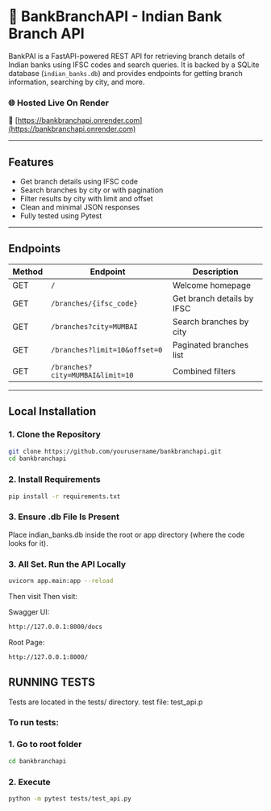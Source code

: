 # 🏦 BankBranchAPI - Indian Bank Branch API

BankPAI is a FastAPI-powered REST API for retrieving branch details of Indian banks using IFSC codes and search queries. It is backed by a SQLite database (`indian_banks.db`) and provides endpoints for getting branch information, searching by city, and more.

### 🌐 Hosted Live On Render
🔗 [https://bankbranchapi.onrender.com](https://bankbranchapi.onrender.com)

---

## Features

- Get branch details using IFSC code
- Search branches by city or with pagination
- Filter results by city with limit and offset
- Clean and minimal JSON responses
- Fully tested using Pytest

---

## Endpoints

| Method | Endpoint                          | Description                         |
|--------|-----------------------------------|-------------------------------------|
| GET    | `/`                               | Welcome homepage                    |
| GET    | `/branches/{ifsc_code}`           | Get branch details by IFSC          |
| GET    | `/branches?city=MUMBAI`           | Search branches by city             |
| GET    | `/branches?limit=10&offset=0`     | Paginated branches list             |
| GET    | `/branches?city=MUMBAI&limit=10`  | Combined filters                    |

---

##  Local Installation

### 1. Clone the Repository

```bash
git clone https://github.com/yourusername/bankbranchapi.git
cd bankbranchapi
```
### 2.  Install Requirements
```bash
pip install -r requirements.txt
```
### 3. Ensure .db File Is Present

Place indian_banks.db inside the root or app directory (where the code looks for it).

### 3. All Set. Run the API Locally
```bash
uvicorn app.main:app --reload
```
Then visit 
Then visit:

Swagger UI:
```bash
http://127.0.0.1:8000/docs
```
Root Page: 
```bash
http://127.0.0.1:8000/ 
```


## RUNNING TESTS
Tests are located in the tests/ directory.  test file: test_api.p

### To run tests:

### 1. Go to root folder 

```bash
cd bankbranchapi
```
### 2. Execute

```bash
python -m pytest tests/test_api.py
```
